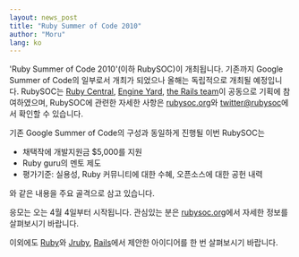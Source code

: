 ```yaml
---
layout: news_post
title: "Ruby Summer of Code 2010"
author: "Moru"
lang: ko
---
```


\'Ruby Summer of Code 2010\'(이하 RubySOC)이 개최됩니다. 기존까지 Google Summer of
Code의 일부로서 개최가 되었으나 올해는 독립적으로 개최될 예정입니다. RubySOC는 [Ruby Central][1],
[Engine Yard][2], [the Rails team][3]이 공동으로 기획에 참여하였으며, RubySOC에 관련한 자세한
사항은 [rubysoc.org][4]와 [twitter@rubysoc][5]에서 확인할 수 있습니다.

기존 Google Summer of Code의 구성과 동일하게 진행될 이번 RubySOC는

* 채택작에 개발지원금 $5,000를 지원
* Ruby guru의 멘토 제도
* 평가기준: 실용성, Ruby 커뮤니티에 대한 수혜, 오픈소스에 대한 공헌 내력

와 같은 내용을 주요 골격으로 삼고 있습니다.

응모는 오는 4월 4일부터 시작됩니다. 관심있는 분은 [rubysoc.org][4]에서 자세한 정보를 살펴보시기 바랍니다.

이외에도 [Ruby][6]와 [Jruby][7], [Rails][8]에서 제안한 아이디어를 한 번 살펴보시기 바랍니다.



[1]: http://rubycentral.org/
[2]: http://www.engineyard.com/blog/2010/ruby-summer-of-code-is-here/
[3]: http://weblog.rubyonrails.org/2010/3/24/ruby-summer-of-code
[4]: http://rubysoc.org/
[5]: http://twitter.com/rubysoc
[6]: https://bugs.ruby-lang.org/wiki/ruby/SummerOfCode2010
[7]: http://wiki.jruby.org/RubySummerOfCode2010
[8]: http://wiki.rubyonrails.org/rubysoc/2010/ideas
